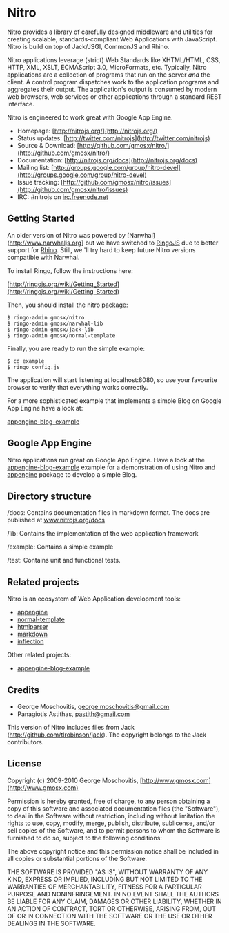 Nitro
=====

Nitro provides a library of carefully designed middleware and utilities for creating scalable, standards-compliant Web Applications with JavaScript. Nitro is build on top of Jack/JSGI, CommonJS and Rhino. 

Nitro applications leverage (strict) Web Standards like XHTML/HTML, CSS, HTTP, XML, XSLT, ECMAScript 3.0, MicroFormats, etc. Typically, Nitro applications are a collection of programs that run on the server *and* the client. A control program dispatches work to the application programs and aggregates their output. The application's output is consumed by modern web browsers, web services or other applications through a standard REST interface.

Nitro is engineered to work great with Google App Engine.

* Homepage: [http://nitrojs.org/](http://nitrojs.org/)
* Status updates: [http://twitter.com/nitrojs](http://twitter.com/nitrojs)
* Source & Download: [http://github.com/gmosx/nitro/](http://github.com/gmosx/nitro/)
* Documentation: [http://nitrojs.org/docs](http://nitrojs.org/docs)
* Mailing list: [http://groups.google.com/group/nitro-devel](http://groups.google.com/group/nitro-devel)
* Issue tracking: [http://github.com/gmosx/nitro/issues](http://github.com/gmosx/nitro/issues)
* IRC: #nitrojs on [irc.freenode.net](http://freenode.net/)    


Getting Started
---------------

An older version of Nitro was powered by [Narwhal](http://www.narwhaljs.org] but we have switched to [RingoJS](http://www.ringojs.org) due to better support for [Rhino](http://www.mozilla.org/rhino). Still, we 'll try hard to keep future Nitro versions compatible with Narwhal.

To install Ringo, follow the instructions here:

[http://ringojs.org/wiki/Getting_Started](http://ringojs.org/wiki/Getting_Started)

Then, you should install the nitro package:

    $ ringo-admin gmosx/nitro
    $ ringo-admin gmosx/narwhal-lib
    $ ringo-admin gmosx/jack-lib
    $ ringo-admin gmosx/normal-template

Finally, you are ready to run the simple example:

    $ cd example
    $ ringo config.js

The application will start listening at localhost:8080, so use your favourite browser to verify that everything works correctly.

For a more sophisticated example that implements a simple Blog on Google App Engine have a look at:

[appengine-blog-example](http://www.nitrojs.org/appenginejs/appengine-blog-example.tar.gz)


Google App Engine
-----------------

Nitro applications run great on Google App Engine. Have a look at the [appengine-blog-example](http://www.nitrojs.org/appenginejs/appengine-blog-example.tar.gz) example for a demonstration of using Nitro and [appengine](http://github.com/gmosx/appengine/tree/master) package to develop a simple Blog.


Directory structure
-------------------

/docs:
Contains documentation files in markdown format. The docs are published at www.nitrojs.org/docs

/lib:
Contains the implementation of the web application framework
    
/example:
Contains a simple example        

/test:
Contains unit and functional tests.        


Related projects
----------------

Nitro is an ecosystem of Web Application development tools:

* [appengine](http://github.com/gmosx/appengine) 
* [normal-template](http://github.com/gmosx/normal-template)
* [htmlparser](http://github.com/gmosx/htmlparser)
* [markdown](http://www.github.com/gmosx/markdown)
* [inflection](http://github.com/gmosx/inflection)

Other related projects:

* [appengine-blog-example](http://www.nitrojs.org/appenginejs/appengine-blog-example.tar.gz)


Credits
-------

* George Moschovitis, [george.moschovitis@gmail.com](mailto:george.moschovitis@gmail.com)
* Panagiotis Astithas, [pastith@gmail.com](mailto:george.moschovitis@gmail.com)

This version of Nitro includes files from Jack (http://github.com/tlrobinson/jack). 
The copyright belongs to the Jack contributors.


License
-------

Copyright (c) 2009-2010 George Moschovitis, [http://www.gmosx.com](http://www.gmosx.com)

Permission is hereby granted, free of charge, to any person obtaining a copy
of this software and associated documentation files (the "Software"), to
deal in the Software without restriction, including without limitation the
rights to use, copy, modify, merge, publish, distribute, sublicense, and/or
sell copies of the Software, and to permit persons to whom the Software is
furnished to do so, subject to the following conditions:

The above copyright notice and this permission notice shall be included in
all copies or substantial portions of the Software.

THE SOFTWARE IS PROVIDED "AS IS", WITHOUT WARRANTY OF ANY KIND, EXPRESS OR
IMPLIED, INCLUDING BUT NOT LIMITED TO THE WARRANTIES OF MERCHANTABILITY,
FITNESS FOR A PARTICULAR PURPOSE AND NONINFRINGEMENT. IN NO EVENT SHALL
THE AUTHORS BE LIABLE FOR ANY CLAIM, DAMAGES OR OTHER LIABILITY, WHETHER 
IN AN ACTION OF CONTRACT, TORT OR OTHERWISE, ARISING FROM, OUT OF OR IN
CONNECTION WITH THE SOFTWARE OR THE USE OR OTHER DEALINGS IN THE SOFTWARE.
